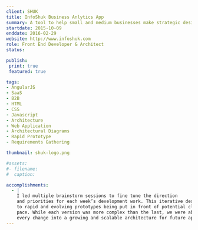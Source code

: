 ```yaml
---
client: SHUK
title: InfoShuk Business Anlytics App 
summary: A tool to help small and medium businesses make strategic desicions based on descriptive, predictive, and proscriptive analytics.
startdate: 2015-10-09
enddate: 2016-02-29
website: http://www.infoshuk.com
role: Front End Developer & Architect
status: 

publish:  
 print: true
 featured: true

tags:
- AngularJS
- SaaS
- B2B
- HTML
- CSS
- Javascript
- Architecture
- Web Application
- Architectural Diagrams
- Rapid Prototype
- Requirements Gathering

thumbnail: shuk-logo.png

#assets: 
#- filename: 
#  caption: 

accomplishments: 
  - |
    I led multiple brainstorm sessions to fine tune the direction 
    and priorities for each week’s development work. This iterative design process led 
    to rapid and evolving prototypes being put in front of potential clients at a regular 
    pace. While each version was more complex than the last, we were able to incorporate 
    every change into a growing and scalable architecture for future application development.
---
```


